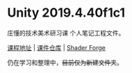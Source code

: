 # Unity 2019.4.40f1c1

庄懂的技术美术研习课 个人笔记工程文件。

[课程地址](https://www.bilibili.com/video/BV1sE411g7N9/) | [课件仓库](https://github.com/BoyanTata/AP01) | [Shader Forge](https://github.com/FreyaHolmer/ShaderForge)

仍在学习和整理中，~~目前仅为新建文件夹~~。